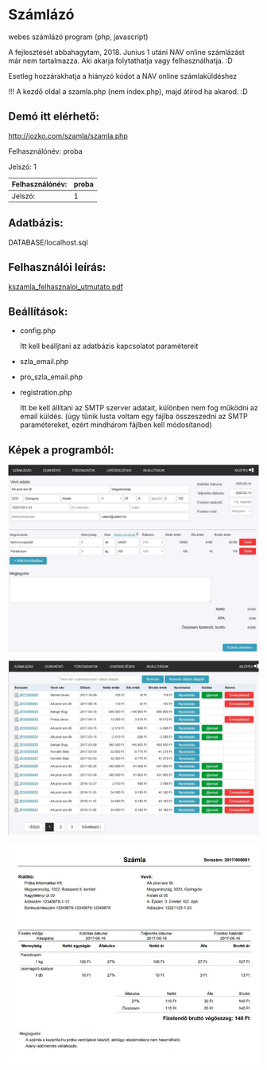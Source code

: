 # Számlázó
webes számlázó program (php, javascript)

A fejlesztését abbahagytam, 2018. Junius 1 utáni NAV online számlázást már nem tartalmazza. Aki akarja folytathatja vagy felhasználhatja. :D

Esetleg hozzárakhatja a hiányzó kódot a NAV online számlaküldéshez

!!! A kezdő oldal a szamla.php (nem index.php), majd átírod ha akarod. :D

## Demó itt elérhető:
http://jozko.com/szamla/szamla.php

Felhasználónév: proba

Jelszó:         1

| Felhasználónév:     | proba      |
|------------|-------------|
| Jelszó: | 1 |

## Adatbázis: 
DATABASE/localhost.sql

## Felhasználói leírás: 
[kszamla_felhasznaloi_utmutato.pdf](https://github.com/kocsisj/szamlazo/blob/master/felhasznaloi_utmutato/kszamla_felhasznaloi_utmutato.pdf)

## Beállítások: 
- config.php

   Itt kell beálljtani az adatbázis kapcsolatot paramétereit
   

- szla_email.php
- pro_szla_email.php
- registration.php

   Itt be kell állítani az SMTP szerver adatait, különben nem fog működni az email küldés. 
   (úgy tűnik lusta voltam egy fájlba összeszedni az SMTP paramétereket, ezért mindhárom fájlben kell módosítanod) 


## Képek a programból: 
![kep1](https://github.com/kocsisj/szamlazo/blob/master/felhasznaloi_utmutato/kep1.JPG)

![kep2](https://github.com/kocsisj/szamlazo/blob/master/felhasznaloi_utmutato/kep2.JPG)

![kep3](https://github.com/kocsisj/szamlazo/blob/master/felhasznaloi_utmutato/kep3.JPG)
